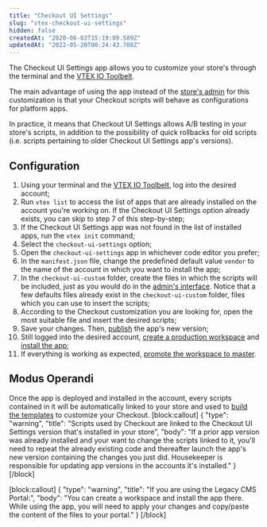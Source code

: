 ```yaml
---
title: "Checkout UI Settings"
slug: "vtex-checkout-ui-settings"
hidden: false
createdAt: "2020-06-03T15:19:09.589Z"
updatedAt: "2022-05-20T00:24:43.708Z"
---
```


The Checkout UI Settings app allows you to customize your store's through the terminal and the [VTEX IO Toolbelt](https://developers.vtex.com/docs/guides/vtex-io-documentation-vtex-io-cli-install).

The main advantage of using the app instead of the [store's admin](https://help.vtex.com/tutorial/configure-template-in-smartcheckout-update--ToTE5XB39t0SwtHgpgwSv?locale=en) for this customization is that your Checkout scripts will behave as configurations for platform apps.

In practice, it means that Checkout UI Settings allows A/B testing in your store's scripts, in addition to the possibility of quick rollbacks for old scripts (i.e. scripts pertaining to older Checkout UI Settings app's versions).

## Configuration

1.  Using your terminal and the [VTEX IO Toolbelt](https://developers.vtex.com/docs/guides/vtex-io-documentation-vtex-io-cli-install), log into the desired account;
2.  Run `vtex list` to access the list of apps that are already installed on the account you're working on. If the Checkout UI Settings option already exists, you can skip to step 7 of this step-by-step;
3.  If the Checkout UI Settings app was not found in the list of installed apps, run the `vtex init` command;
4. Select the `checkout-ui-settings` option;
5.  Open the `checkout-ui-settings`  app in whichever code editor you prefer;
6.  In the  `manifest.json`  file, change the predefined default value  `vendor`  to the name of the account in which you want to install the app;
7.  In the  `checkout-ui-custom`  folder, create the files in which the scripts will be included, just as you would do in the [admin's interface](https://help.vtex.com/tutorial/configure-template-in-smartcheckout-update--ToTE5XB39t0SwtHgpgwSv?locale=en#configure-code). Notice that a few defaults files already exist in the `checkout-ui-custom` folder, files which you can use to insert the scripts;
8.  According to the Checkout customization you are looking for, open the most suitable file and insert the desired scripts;
9.  Save your changes. Then, [publish](https://developers.vtex.com/docs/guides/vtex-io-documentation-publishing-an-app) the app's new version;
10. Still logged into the desired account, [create a production workspace](https://developers.vtex.com/docs/guides/vtex-io-documentation-creating-a-production-workspace) and [install the app](https://developers.vtex.com/docs/guides/vtex-io-documentation-installing-an-app);
10. If everything is working as expected, [promote the workspace to master](https://developers.vtex.com/docs/guides/vtex-io-documentation-promoting-a-workspace-to-master).

## Modus Operandi 

Once the app is deployed and installed in the account, every scripts contained in it will be automatically linked to your store and used to [build the templates](https://help.vtex.com/tutorial/configure-template-in-smartcheckout-update--ToTE5XB39t0SwtHgpgwSv?locale=en#configuring-templates-from-the-code-menu) to customize your Checkout.
[block:callout]
{
  "type": "warning",
  "title": "Scripts used by Checkout are linked to the Checkout UI Settings version that's installed in your store",
  "body": "If a prior app version was already installed and your want to change the scripts linked to it, you'll need to repeat the already existing code and thereafter launch the app's new version containing the changes you just did. Housekeeper is responsible for updating app versions in the accounts it's installed."
}
[/block]

[block:callout]
{
  "type": "warning",
  "title": "If you are using the Legacy CMS Portal:",
  "body": "You can create a workspace and install the app there. While using the app, you will need to apply your changes and copy/paste the content of the files to your portal."
}
[/block]